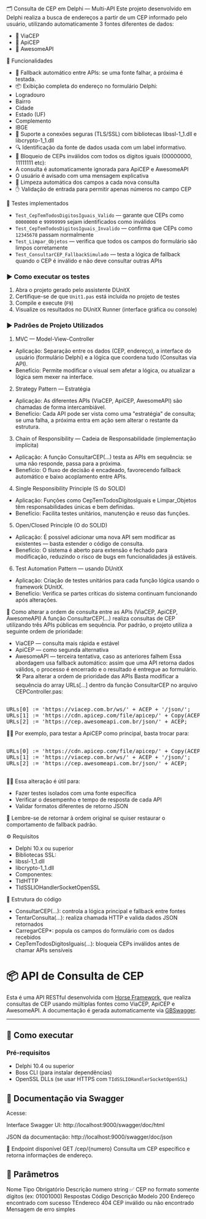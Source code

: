 🗂️ Consulta de CEP em Delphi — Multi-API
Este projeto desenvolvido em Delphi realiza a busca de endereços a partir de um CEP informado pelo usuário, utilizando automaticamente 3 fontes diferentes de dados:
- 🔹 ViaCEP
- 🔹 ApiCEP
- 🔹 AwesomeAPI

🚀 Funcionalidades
- 🔄 Fallback automático entre APIs: se uma fonte falhar, a próxima é testada.
- 📦 Exibição completa do endereço no formulário Delphi:
- Logradouro
- Bairro
- Cidade
- Estado (UF)
- Complemento
- IBGE
- 🔐 Suporte a conexões seguras (TLS/SSL) com bibliotecas libssl-1_1.dll e libcrypto-1_1.dll
- 🔍 Identificação da fonte de dados usada com um label informativo.
- 🚫 Bloqueio de CEPs inválidos com todos os dígitos iguais (00000000, 11111111 etc):
- A consulta é automaticamente ignorada para ApiCEP e AwesomeAPI
- O usuário é avisado com uma mensagem explicativa
- 💨 Limpeza automática dos campos a cada nova consulta
- ✋ Validação de entrada para permitir apenas números no campo CEP

🧪 Testes implementados

- `Test_CepTemTodosDigitosIguais_Valido` — garante que CEPs como `00000000` e `99999999` sejam identificados como inválidos
- `Test_CepTemTodosDigitosIguais_Invalido` — confirma que CEPs como `12345678` passam normalmente
- `Test_Limpar_Objetos` — verifica que todos os campos do formulário são limpos corretamente
- `Test_ConsultarCEP_FallbackSimulado` — testa a lógica de fallback quando o CEP é inválido e não deve consultar outras APIs

### ▶️ Como executar os testes

1. Abra o projeto gerado pelo assistente DUnitX
2. Certifique-se de que `Unit1.pas` está incluída no projeto de testes
3. Compile e execute (`F9`)
4. Visualize os resultados no DUnitX Runner (interface gráfica ou console)

### ▶️ Padrões de Projeto Utilizados
1. MVC — Model-View-Controller
- Aplicação: Separação entre os dados (CEP, endereço), a interface do usuário (formulário Delphi) e a lógica que coordena tudo (Consultas via API).
- Benefício: Permite modificar o visual sem afetar a lógica, ou atualizar a lógica sem mexer na interface.
2. Strategy Pattern — Estratégia
- Aplicação: As diferentes APIs (ViaCEP, ApiCEP, AwesomeAPI) são chamadas de forma intercambiável.
- Benefício: Cada API pode ser vista como uma "estratégia" de consulta; se uma falha, a próxima entra em ação sem alterar o restante da estrutura.
3. Chain of Responsibility — Cadeia de Responsabilidade (implementação implícita)
- Aplicação: A função ConsultarCEP(...) testa as APIs em sequência: se uma não responde, passa para a próxima.
- Benefício: O fluxo de decisão é encadeado, favorecendo fallback automático e baixo acoplamento entre APIs.
4. Single Responsibility Principle (S do SOLID)
- Aplicação: Funções como CepTemTodosDigitosIguais e Limpar_Objetos têm responsabilidades únicas e bem definidas.
- Benefício: Facilita testes unitários, manutenção e reuso das funções.
5. Open/Closed Principle (O do SOLID)
- Aplicação: É possível adicionar uma nova API sem modificar as existentes — basta estender o código de consulta.
- Benefício: O sistema é aberto para extensão e fechado para modificação, reduzindo o risco de bugs em funcionalidades já estáveis.
6. Test Automation Pattern — usando DUnitX
- Aplicação: Criação de testes unitários para cada função lógica usando o framework DUnitX.
- Benefício: Verifica se partes críticas do sistema continuam funcionando após alterações.

🔁 Como alterar a ordem de consulta entre as APIs (ViaCEP, ApiCEP, AwesomeAPI)
A função ConsultarCEP(...) realiza consultas de CEP utilizando três APIs públicas em sequência. Por padrão, o projeto utiliza a seguinte ordem de prioridade:
- ViaCEP — consulta mais rápida e estável
- ApiCEP — como segunda alternativa
- AwesomeAPI — terceira tentativa, caso as anteriores falhem
Essa abordagem usa fallback automático: assim que uma API retorna dados válidos, o processo é encerrado e o resultado é entregue ao formulário.
🛠️ Para alterar a ordem de prioridade das APIs
Basta modificar a sequência do array URLs[...] dentro da função ConsultarCEP no arquivo CEPController.pas:

<pre lang="pascal">

URLs[0] := 'https://viacep.com.br/ws/' + ACEP + '/json/';
URLs[1] := 'https://cdn.apicep.com/file/apicep/' + Copy(ACEP, 1, 5) + '-' + Copy(ACEP, 6, 3) + '.json';
URLs[2] := 'https://cep.awesomeapi.com.br/json/' + ACEP;
</pre>


Por exemplo, para testar a ApiCEP como principal, basta trocar para:

<pre lang="pascal">
  
URLs[0] := 'https://cdn.apicep.com/file/apicep/' + Copy(ACEP, 1, 5) + '-' + Copy(ACEP, 6, 3) + '.json';
URLs[1] := 'https://viacep.com.br/ws/' + ACEP + '/json/';
URLs[2] := 'https://cep.awesomeapi.com.br/json/' + ACEP;

</pre>


Essa alteração é útil para:
- Fazer testes isolados com uma fonte específica
- Verificar o desempenho e tempo de resposta de cada API
- Validar formatos diferentes de retorno JSON

📌 Lembre-se de retornar à ordem original se quiser restaurar o comportamento de fallback padrão.

⚙️ Requisitos
- Delphi 10.x ou superior
- Bibliotecas SSL:
- libssl-1_1.dll
- libcrypto-1_1.dll
- Componentes:
- TIdHTTP
- TIdSSLIOHandlerSocketOpenSSL

📝 Estrutura do código
- ConsultarCEP(...): controla a lógica principal e fallback entre fontes
- TentarConsulta(...): realiza chamada HTTP e valida dados JSON retornados
- CarregarCEP*: popula os campos do formulário com os dados recebidos
- CepTemTodosDigitosIguais(...): bloqueia CEPs inválidos antes de chamar APIs sensíveis

# 📦 API de Consulta de CEP

Esta é uma API RESTful desenvolvida com [Horse Framework](https://github.com/HashLoad/horse), que realiza consultas de CEP usando múltiplas fontes como ViaCEP, ApiCEP e AwesomeAPI. A documentação é gerada automaticamente via [GBSwagger](https://github.com/HashLoad/horse-gbswagger).

---

## 🚀 Como executar

### Pré-requisitos

- Delphi 10.4 ou superior
- Boss CLI (para instalar dependências)
- OpenSSL DLLs (se usar HTTPS com `TIdSSLIOHandlerSocketOpenSSL`)


## 📘 Documentação via Swagger
Acesse:

Interface Swagger UI: http://localhost:9000/swagger/doc/html

JSON da documentação: http://localhost:9000/swagger/doc/json

🔧 Endpoint disponível
GET /cep/{numero}
Consulta um CEP específico e retorna informações de endereço.

## 📘 Parâmetros

Nome	Tipo	Obrigatório	Descrição
numero	string	✅	CEP no formato somente dígitos (ex: 01001000)
Respostas
Código	Descrição	Modelo
200	Endereço encontrado com sucesso	TEndereco
404	CEP inválido ou não encontrado	Mensagem de erro simples



